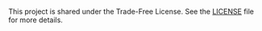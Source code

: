 


This project is shared under the Trade-Free License. See the [LICENSE](LICENSE) file for more details.

